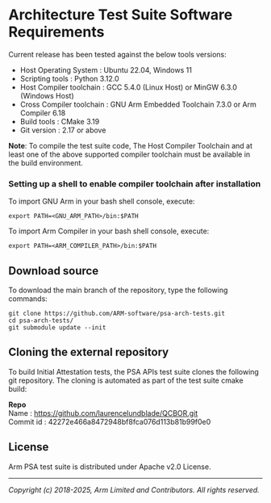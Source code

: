 
# Architecture Test Suite Software Requirements

Current release has been tested against the below tools versions: <br />

- Host Operating System     : Ubuntu 22.04, Windows 11
- Scripting tools           : Python 3.12.0
- Host Compiler toolchain   : GCC 5.4.0 (Linux Host) or MinGW 6.3.0 (Windows Host)
- Cross Compiler toolchain  : GNU Arm Embedded Toolchain 7.3.0 or Arm Compiler 6.18
- Build tools               : CMake 3.19
- Git version               : 2.17 or above

**Note**: To compile the test suite code, The Host Compiler Toolchain and at least one of the above supported compiler toolchain
        must be available in the build environment.

### Setting up a shell to enable compiler toolchain after installation

To import GNU Arm in your bash shell console, execute:
~~~
export PATH=<GNU_ARM_PATH>/bin:$PATH
~~~

To import Arm Compiler in your bash shell console, execute:
~~~
export PATH=<ARM_COMPILER_PATH>/bin:$PATH
~~~

## Download source

To download the main branch of the repository, type the following commands: <br />
~~~
git clone https://github.com/ARM-software/psa-arch-tests.git
cd psa-arch-tests/
git submodule update --init
~~~

## Cloning the external repository

To build Initial Attestation tests, the PSA APIs test suite clones the following
git repository. The cloning is automated as part of the test suite cmake build:

**Repo** <br />
Name      : https://github.com/laurencelundblade/QCBOR.git <br />
Commit id : 42272e466a8472948bf8fca076d113b81b99f0e0

## License
Arm PSA test suite is distributed under Apache v2.0 License.

--------------

*Copyright (c) 2018-2025, Arm Limited and Contributors. All rights reserved.*

